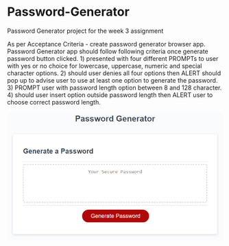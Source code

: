 # Password-Generator
Password Generator project for the week 3 assignment 

As per Acceptance Criteria - create password generator browser app.
Password Generator app should follow following criteria once generate password button clicked.
    1) presented with four different PROMPTs to user with yes or no choice for lowercase, uppercase, numeric and special character options.
    2) should user denies all four options then ALERT should pop up to advise user to use at least one option to generate the password.
    3) PROMPT user with password length option between 8 and 128 character.
    4) should user insert option outside password length then ALERT user to choose correct password length.

![](Assets/03-javascript-homework-demo.png)
    